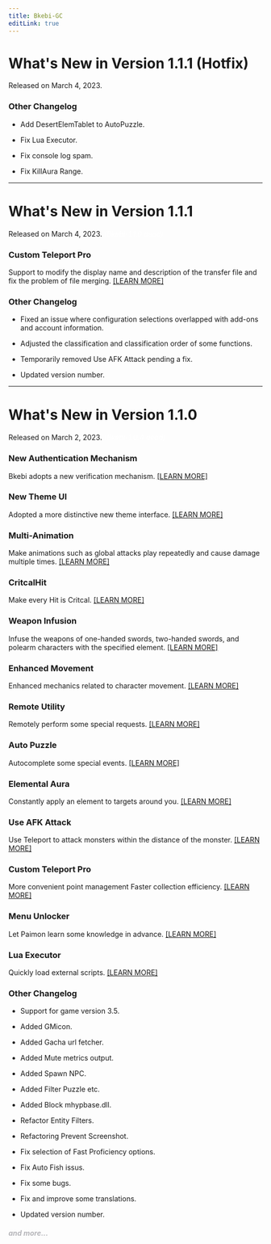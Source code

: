 ```yaml
---
title: Bkebi-GC
editLink: true
---
```


# What's New in Version 1.1.1 (Hotfix)

Released on March 4, 2023.

### Other Changelog

- Add DesertElemTablet to AutoPuzzle.

- Fix Lua Executor.

- Fix console log spam.

- Fix KillAura Range.

---

# What's New in Version 1.1.1

Released on March 4, 2023. <font color=ffffff>*(Bkebi-1.1.0 dead)*</font> 

### Custom Teleport Pro

Support to modify the display name and description of the transfer file and fix the problem of file merging. [[LEARN MORE]](/en-US/cheat/bkebi-gc/03_teleport#custom-teleport-pro) 

### Other Changelog

- Fixed an issue where configuration selections overlapped with add-ons and account information.

- Adjusted the classification and classification order of some functions.

- Temporarily removed Use AFK Attack pending a fix.

- Updated version number.

---

# What's New in Version 1.1.0

Released on March 2, 2023. <font color=ffffff>*(Bkebi-1.0.4 dead)*</font> 

### New Authentication Mechanism

Bkebi adopts a new verification mechanism. [[LEARN MORE]](/en-US/cheat/bkebi-gc/10_more_guis#new-authentication-mechanism) 

### New Theme UI

Adopted a more distinctive new theme interface. [[LEARN MORE]](/en-US/cheat/bkebi-gc/#preview) 

### Multi-Animation

Make animations such as global attacks play repeatedly and cause damage multiple times. [[LEARN MORE]](/en-US/cheat/bkebi-gc/01_player#multi-animation-hotkeys) 

### CritcalHit

Make every Hit is Critcal. [[LEARN MORE]](/en-US/cheat/bkebi-gc/01_player#critcalhit) 

### Weapon Infusion

Infuse the weapons of one-handed swords, two-handed swords, and polearm characters with the specified element. [[LEARN MORE]](/en-US/cheat/bkebi-gc/01_player#weapon-infusion-hotkeys) 

### Enhanced Movement

Enhanced mechanics related to character movement. [[LEARN MORE]](/en-US/cheat/bkebi-gc/01_player#enhanced-movement) 

### Remote Utility

Remotely perform some special requests. [[LEARN MORE]](/en-US/cheat/bkebi-gc/01_player#remote-utility) 

### Auto Puzzle

Autocomplete some special events. [[LEARN MORE]](/en-US/cheat/bkebi-gc/02_world#auto-puzzle) 

### Elemental Aura

Constantly apply an element to targets around you. [[LEARN MORE]](/en-US/cheat/bkebi-gc/02_world#elemental-aura) 

### Use AFK Attack

Use Teleport to attack monsters within the distance of the monster. [[LEARN MORE]](/en-US/cheat/bkebi-gc/02_world#use-afk-attack-hotkeys) 

### Custom Teleport Pro

More convenient point management Faster collection efficiency. [[LEARN MORE]](/en-US/cheat/bkebi-gc/03_teleport#custom-teleport-pro) 

### Menu Unlocker

Let Paimon learn some knowledge in advance. [[LEARN MORE]](/en-US/cheat/bkebi-gc/05_visuals#menu_unlocker) 

### Lua Executor

Quickly load external scripts. [[LEARN MORE]](/en-US/cheat/bkebi-gc/09_debug#lua_executor) 

### Other Changelog

- Support for game version 3.5.

- Added GMicon.

- Added Gacha url fetcher.

- Added Mute metrics output.

- Added Spawn NPC.

- Added Filter Puzzle etc.

- Added Block mhypbase.dll.

- Refactor Entity Filters.

- Refactoring Prevent Screenshot.

- Fix selection of Fast Proficiency options.

- Fix Auto Fish issus.

- Fix some bugs.

- Fix and improve some translations.

- Updated version number.

#### <div style="color:#b6b6ba;font-style:italic">and more...</div>